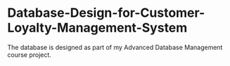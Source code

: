 # Database-Design-for-Customer-Loyalty-Management-System
The database is designed as part of my Advanced Database Management course project.
